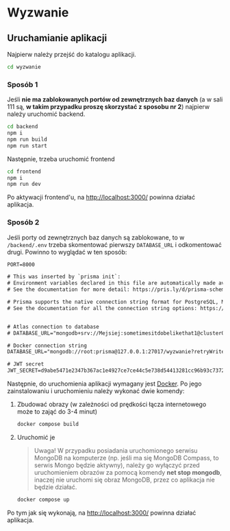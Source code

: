 # Wyzwanie

## Uruchamianie aplikacji

Najpierw należy przejść do katalogu aplikacji.

```bash
cd wyzwanie
```

### Sposób 1

Jeśli **nie ma zablokowanych portów od zewnętrznych baz danych** (a w sali 111 są, **w takim przypadku proszę skorzystać z sposobu nr 2**) najpierw należy uruchomić backend.

```bash
cd backend
npm i
npm run build
npm run start
```

Następnie, trzeba uruchomić frontend

```bash
cd frontend
npm i
npm run dev
```

Po aktywacji frontend'u, na [http://localhost:3000/](http://localhost:3000/) powinna działać aplikacja.

### Sposób 2

Jeśli porty od zewnętrznych baz danych są zablokowane, to w `/backend/.env` trzeba skomentować pierwszy `DATABASE_URL` i odkomentować drugi. Powinno to wyglądać w ten sposób:

```txt
PORT=8000

# This was inserted by `prisma init`:
# Environment variables declared in this file are automatically made available to Prisma.
# See the documentation for more detail: https://pris.ly/d/prisma-schema#accessing-environment-variables-from-the-schema

# Prisma supports the native connection string format for PostgreSQL, MySQL, SQLite, SQL Server, MongoDB and CockroachDB.
# See the documentation for all the connection string options: https://pris.ly/d/connection-strings


# Atlas connection to database
# DATABASE_URL="mongodb+srv://Mejsiej:sometimesitdobelikethat1@cluster0.fwxaxgl.mongodb.net/wyzwanie?retryWrites=true&w=majority"

# Docker connection string
DATABASE_URL="mongodb://root:prisma@127.0.0.1:27017/wyzwanie?retryWrites=true&w=majority&authSource=admin"

# JWT secret
JWT_SECRET=d9abe5471e2347b367ac1e4927ce7ce44c5e738d54413281cc96b93c7372aadb857eed8d7c6db242147be6f0f12b03642fde6ad5a018ce1afb349cd2b8289248
```

Następnie, do uruchomienia aplikacji wymagany jest [Docker](https://www.docker.com/).
Po jego zainstalowaniu i uruchomieniu należy wykonać dwie komendy:

1. Zbudować obrazy (w zależności od prędkości łącza internetowego może to zająć do 3-4 minut)

   ```bash
   docker compose build
   ```

2. Uruchomić je

   > Uwaga! W przypadku posiadania uruchomionego serwisu MongoDB na komputerze (np. jeśli ma się MongoDB Compass, to serwis Mongo będzie aktywny), należy go wyłączyć przed uruchomieniem obrazów za pomocą komendy **net stop mongodb**, inaczej nie uruchomi się obraz MongoDB, przez co aplikacja nie będzie działać.

   ```bash
   docker compose up
   ```

Po tym jak się wykonają, na [http://localhost:3000/](http://localhost:3000/) powinna działać aplikacja.
